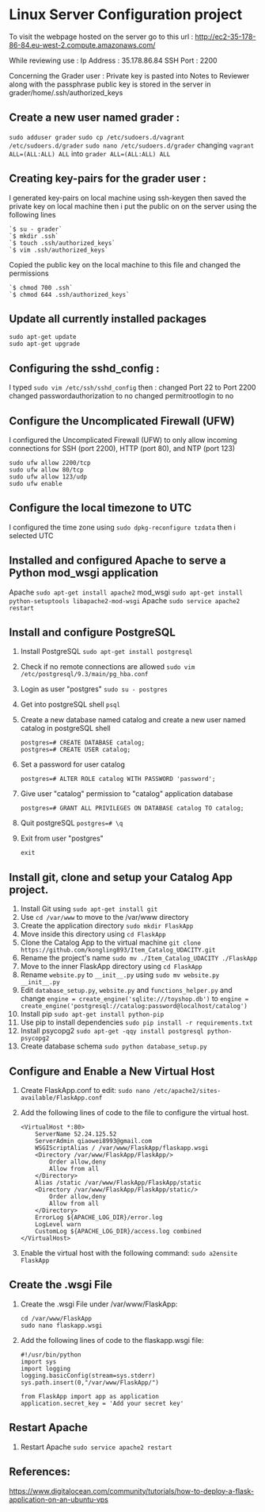 # Linux Server Configuration project
To visit the webpage hosted on the server go to this url :
http://ec2-35-178-86-84.eu-west-2.compute.amazonaws.com/

While reviewing use :
  Ip Address : 35.178.86.84
  SSH Port : 2200

Concerning the Grader user :
  Private key is pasted into Notes to Reviewer along with the passphrase
  public key is stored in the server in grader/home/.ssh/authorized_keys


## Create a new user named grader :

`sudo adduser grader`
`sudo cp /etc/sudoers.d/vagrant /etc/sudoers.d/grader`
`sudo nano /etc/sudoers.d/grader`
changing `vagrant ALL=(ALL:ALL) ALL` into `grader ALL=(ALL:ALL) ALL`

## Creating key-pairs for the grader user :
I generated key-pairs on local machine using ssh-keygen then saved the private key on local machine then i put the public on on the server using the following lines

	`$ su - grader`
	`$ mkdir .ssh`
	`$ touch .ssh/authorized_keys`
	`$ vim .ssh/authorized_keys`
	
Copied the public key on the local machine to this file and changed the permissions

	`$ chmod 700 .ssh`
	`$ chmod 644 .ssh/authorized_keys`
	

## Update all currently installed packages

	sudo apt-get update
	sudo apt-get upgrade

## Configuring the sshd_config :

I typed `sudo vim /etc/ssh/sshd_config`
then : changed Port 22 to Port 2200
       changed passwordauthorization to no
       changed permitrootlogin to no

## Configure the Uncomplicated Firewall (UFW)

I configured the Uncomplicated Firewall (UFW) to only allow incoming connections for SSH (port 2200), HTTP (port 80), and NTP (port 123)

	sudo ufw allow 2200/tcp
	sudo ufw allow 80/tcp
	sudo ufw allow 123/udp
	sudo ufw enable 
 
## Configure the local timezone to UTC

I configured the time zone using `sudo dpkg-reconfigure tzdata`
then i selected UTC

## Installed and configured Apache to serve a Python mod_wsgi application
Apache `sudo apt-get install apache2`
mod_wsgi `sudo apt-get install python-setuptools libapache2-mod-wsgi`
Apache `sudo service apache2 restart`

## Install and configure PostgreSQL
1. Install PostgreSQL `sudo apt-get install postgresql`
2. Check if no remote connections are allowed `sudo vim /etc/postgresql/9.3/main/pg_hba.conf`
3. Login as user "postgres" `sudo su - postgres`
4. Get into postgreSQL shell `psql`
5. Create a new database named catalog  and create a new user named catalog in postgreSQL shell
	
	```
	postgres=# CREATE DATABASE catalog;
	postgres=# CREATE USER catalog;
	```
5. Set a password for user catalog
	
	```
	postgres=# ALTER ROLE catalog WITH PASSWORD 'password';
	```
6. Give user "catalog" permission to "catalog" application database
	
	```
	postgres=# GRANT ALL PRIVILEGES ON DATABASE catalog TO catalog;
	```
7. Quit postgreSQL `postgres=# \q`
8. Exit from user "postgres" 
	
	```
	exit
	```
 
## Install git, clone and setup your Catalog App project.
1. Install Git using `sudo apt-get install git`
2. Use `cd /var/www` to move to the /var/www directory 
3. Create the application directory `sudo mkdir FlaskApp`
4. Move inside this directory using `cd FlaskApp`
5. Clone the Catalog App to the virtual machine `git clone https://github.com/kongling893/Item_Catalog_UDACITY.git`
6. Rename the project's name `sudo mv ./Item_Catalog_UDACITY ./FlaskApp`
7. Move to the inner FlaskApp directory using `cd FlaskApp`
8. Rename `website.py` to `__init__.py` using `sudo mv website.py __init__.py`
9. Edit `database_setup.py`, `website.py` and `functions_helper.py` and change `engine = create_engine('sqlite:///toyshop.db')` to `engine = create_engine('postgresql://catalog:password@localhost/catalog')`
10. Install pip `sudo apt-get install python-pip`
11. Use pip to install dependencies `sudo pip install -r requirements.txt`
12. Install psycopg2 `sudo apt-get -qqy install postgresql python-psycopg2`
13. Create database schema `sudo python database_setup.py`

## Configure and Enable a New Virtual Host
1. Create FlaskApp.conf to edit: `sudo nano /etc/apache2/sites-available/FlaskApp.conf`
2. Add the following lines of code to the file to configure the virtual host. 
	
	```
	<VirtualHost *:80>
		ServerName 52.24.125.52
		ServerAdmin qiaowei8993@gmail.com
		WSGIScriptAlias / /var/www/FlaskApp/flaskapp.wsgi
		<Directory /var/www/FlaskApp/FlaskApp/>
			Order allow,deny
			Allow from all
		</Directory>
		Alias /static /var/www/FlaskApp/FlaskApp/static
		<Directory /var/www/FlaskApp/FlaskApp/static/>
			Order allow,deny
			Allow from all
		</Directory>
		ErrorLog ${APACHE_LOG_DIR}/error.log
		LogLevel warn
		CustomLog ${APACHE_LOG_DIR}/access.log combined
	</VirtualHost>
	```
3. Enable the virtual host with the following command: `sudo a2ensite FlaskApp`

## Create the .wsgi File
1. Create the .wsgi File under /var/www/FlaskApp: 
	
	```
	cd /var/www/FlaskApp
	sudo nano flaskapp.wsgi 
	```
2. Add the following lines of code to the flaskapp.wsgi file:
	
	```
	#!/usr/bin/python
	import sys
	import logging
	logging.basicConfig(stream=sys.stderr)
	sys.path.insert(0,"/var/www/FlaskApp/")

	from FlaskApp import app as application
	application.secret_key = 'Add your secret key'
	```

## Restart Apache
1. Restart Apache `sudo service apache2 restart `

## References:
https://www.digitalocean.com/community/tutorials/how-to-deploy-a-flask-application-on-an-ubuntu-vps
